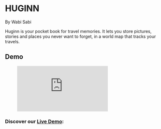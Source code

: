 # HUGINN
By Wabi Sabi

Huginn is your pocket book for travel memories. It lets you store pictures, stories and places you never want to forget, in a world map that tracks your travels.

## Demo
<!-- blank line -->
<figure class="video_container">
  <iframe src="https://www.youtube.com/embed/XiJ80JrEO_Q" frameborder="0" allowfullscreen="true"> </iframe>
</figure>
<!-- blank line -->


### Discover our [Live Demo](https://upbeat-wilson-78610f.netlify.app/):




<!-- ![Wireframes](./wireframes.png) -->
